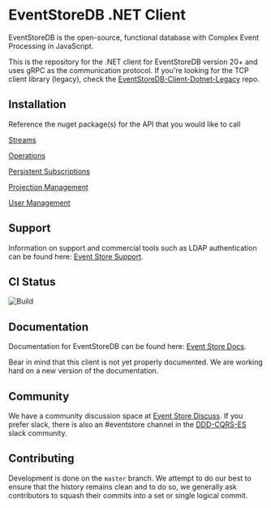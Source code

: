 # EventStoreDB .NET Client

EventStoreDB is the open-source, functional database with Complex Event Processing in JavaScript.

This is the repository for the .NET client for EventStoreDB version 20+ and uses gRPC as the communication protocol.
If you're looking for the TCP client library (legacy), check the [EventStoreDB-Client-Dotnet-Legacy](https://github.com/EventStore/EventStoreDB-Client-Dotnet-Legacy) repo.

## Installation

Reference the nuget package(s) for the API that you would like to call

[Streams](https://www.nuget.org/packages/EventStore.Client.Grpc.Streams)

[Operations](https://www.nuget.org/packages/EventStore.Client.Grpc.Operations)

[Persistent Subscriptions](https://www.nuget.org/packages/EventStore.Client.Grpc.PersistentSubscriptions)

[Projection Management](https://www.nuget.org/packages/EventStore.Client.Grpc.ProjectionManagement)

[User Management](https://www.nuget.org/packages/EventStore.Client.Grpc.UserManagement)

## Support

Information on support and commercial tools such as LDAP authentication can be found here: [Event Store Support](https://eventstore.com/support/).

## CI Status

![Build](https://github.com/EventStore/EventStore-Client-Dotnet/workflows/Build/badge.svg)

## Documentation

Documentation for EventStoreDB can be found here: [Event Store Docs](https://eventstore.com/docs/).

Bear in mind that this client is not yet properly documented. We are working hard on a new version of the documentation.

## Community

We have a community discussion space at [Event Store Discuss](https://discuss.eventstore.com/). If you prefer slack, there is also an #eventstore channel in the [DDD-CQRS-ES](https://j.mp/ddd-es-cqrs) slack community.

## Contributing

Development is done on the `master` branch.
We attempt to do our best to ensure that the history remains clean and to do so, we generally ask contributors to squash their commits into a set or single logical commit.
